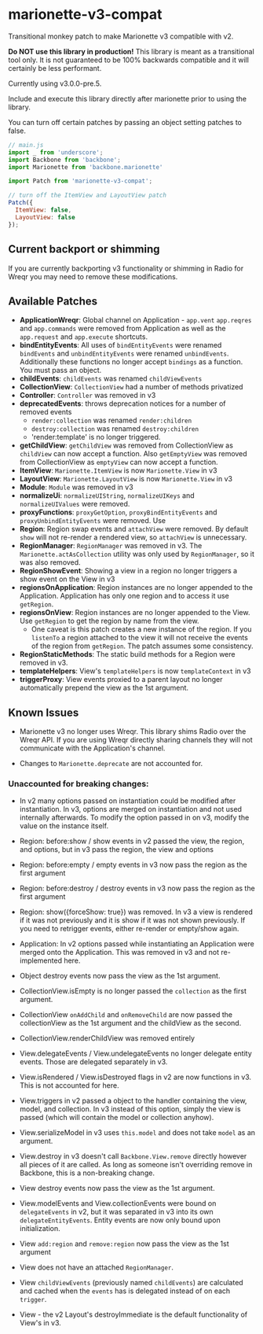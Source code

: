 # marionette-v3-compat
Transitional monkey patch to make Marionette v3 compatible with v2.

**Do NOT use this library in production!** This library is meant as a transitional tool only.
It is not guaranteed to be 100% backwards compatible and it will certainly be less performant.

Currently using v3.0.0-pre.5.

Include and execute this library directly after marionette prior to using the library.

You can turn off certain patches by passing an object setting patches to false.

```js
// main.js
import _ from 'underscore';
import Backbone from 'backbone';
import Marionette from 'backbone.marionette'

import Patch from 'marionette-v3-compat';

// turn off the ItemView and LayoutView patch
Patch({
  ItemView: false,
  LayoutView: false
});
```

## Current backport or shimming

If you are currently backporting v3 functionality or shimming in Radio for Wreqr you may need to remove these modifications.

## Available Patches

- **ApplicationWreqr**: Global channel on Application - `app.vent` `app.reqres` and `app.commands` were removed from Application as well as the `app.request` and `app.execute` shortcuts.
- **bindEntityEvents**: All uses of `bindEntityEvents` were renamed `bindEvents` and `unbindEntityEvents` were renamed `unbindEvents`. Additionally these functions no longer accept `bindings` as a function. You must pass an object.
- **childEvents**: `childEvents` was renamed `childViewEvents`
- **CollectionView**: `CollectionView` had a number of methods privatized
- **Controller**: `Controller` was removed in v3
- **deprecatedEvents**: throws deprecation notices for a number of removed events
  - `render:collection` was renamed `render:children`
  - `destroy:collection` was renamed `destroy:children`
  - 'render:template' is no longer triggered.
- **getChildView**: `getChildView` was removed from CollectionView as `childView` can now accept a function. Also `getEmptyView` was removed from CollectionView as `emptyView` can now accept a function.
- **ItemView**: `Marionette.ItemView` is now `Marionette.View` in v3
- **LayoutView**: `Marionette.LayoutView` is now `Marionette.View` in v3
- **Module**: `Module` was removed in v3
- **normalizeUi**: `normalizeUIString`, `normalizeUIKeys` and `normalizeUIValues` were removed.
- **proxyFunctions**: `proxyGetOption`, `proxyBindEntityEvents` and `proxyUnbindEntityEvents` were removed. Use
- **Region**: Region swap events and `attachView` were removed. By default `show` will not re-render a rendered view, so `attachView` is unnecessary.
- **RegionManager**: `RegionManager` was removed in v3. The `Marionette.actAsCollection` utility was only used by `RegionManager`, so it was also removed.
- **RegionShowEvent**: Showing a view in a region no longer triggers a show event on the View in v3
- **regionsOnApplication**: Region instances are no longer appended to the Application.  Application has only one region and to access it use `getRegion`.
- **regionsOnView**: Region instances are no longer appended to the View.  Use `getRegion` to get the region by name from the view.
    - One caveat is this patch creates a new instance of the region. If you `listenTo` a region attached to the view it will not receive the events of the region from `getRegion`. The patch assumes some consistency.
- **RegionStaticMethods**: The static build methods for a Region were removed in v3.
- **templateHelpers**: View's `templateHelpers` is now `templateContext` in v3
- **triggerProxy**: View events proxied to a parent layout no longer automatically prepend the view as the 1st argument.

## Known Issues
- Marionette v3 no longer uses Wreqr.  This library shims Radio over the Wreqr API.  If you are using Wreqr directly sharing channels they will not communicate with the Application's channel.

- Changes to `Marionette.deprecate` are not accounted for.


### Unaccounted for breaking changes:

- In v2 many options passed on instantiation could be modified after instantiation. In v3, options are merged on instantiation and not used internally afterwards. To modify the option passed in on v3, modify the value on the instance itself.

- Region: before:show / show events in v2 passed the view, the region, and options, but in v3 pass the region, the view and options
- Region: before:empty / empty events in v3 now pass the region as the first argument
- Region: before:destroy / destroy events in v3 now pass the region as the first argument
- Region: show({forceShow: true}) was removed. In v3 a view is rendered if it was not previously and it is show if it was not shown previously. If you need to retrigger events, either re-render or empty/show again.

- Application: In v2 options passed while instantiating an Application were merged onto the Application. This was removed in v3 and not re-implemented here.

- Object destroy events now pass the view as the 1st argument.

- CollectionView.isEmpty is no longer passed the `collection` as the first argument.
- CollectionView `onAddChild` and `onRemoveChild` are now passed the collectionView as the 1st argument and the childView as the second.
- CollectionView.renderChildView was removed entirely

- View.delegateEvents / View.undelegateEvents no longer delegate entity events. Those are delegated separately in v3.
- View.isRendered / View.isDestroyed flags in v2 are now functions in v3. This is not accounted for here.
- View.triggers in v2 passed a object to the handler containing the view, model, and collection.  In v3 instead of this option, simply the view is passed (which will contain the model or collection anyhow).
- View.serializeModel in v3 uses `this.model` and does not take `model` as an argument.
- View.destroy in v3 doesn't call `Backbone.View.remove` directly however all pieces of it are called.  As long as someone isn't overriding remove in Backbone, this is a non-breaking change.
- View destroy events now pass the view as the 1st argument.
- View.modelEvents and View.collectionEvents were bound on `delegateEvents` in v2, but it was separated in v3 into its own `delegateEntityEvents`.  Entity events are now only bound upon initialization.
- View `add:region` and `remove:region` now pass the view as the 1st argument
- View does not have an attached `RegionManager`.
- View `childViewEvents` (previously named `childEvents`) are calculated and cached when the `events` has is delegated instead of on each `trigger`.
- View - the v2 Layout's destroyImmediate is the default functionality of View's in v3.

